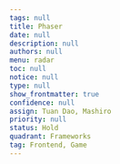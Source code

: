 ```yaml
---
tags: null
title: Phaser
date: null
description: null
authors: null
menu: radar
toc: null
notice: null
type: null
show_frontmatter: true
confidence: null
assign: Tuan Dao, Mashiro
priority: null
status: Hold
quadrant: Frameworks
tag: Frontend, Game
---
```


